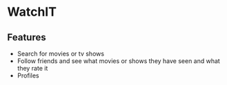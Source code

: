 # WatchIT


## Features
- Search for movies or tv shows
- Follow friends and see what movies or shows they have seen and what they rate it
- Profiles
